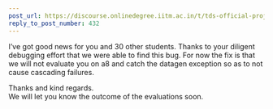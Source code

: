 ```yaml
---
post_url: https://discourse.onlinedegree.iitm.ac.in/t/tds-official-project1-discrepencies/171141/451
reply_to_post_number: 432
---
```

I’ve got good news for you and 30 other students. Thanks to your diligent debugging effort that we were able to find this bug. For now the fix is that we will not evaluate you on a8 and catch the datagen exception so as to not cause cascading failures.

Thanks and kind regards.  
We will let you know the outcome of the evaluations soon.